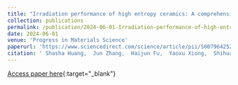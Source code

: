 ```yaml
---
title: "Irradiation performance of high entropy ceramics: A comprehensive comparison with conventional ceramics and high entropy alloys"
collection: publications
permalink: /publication/2024-06-01-Irradiation-performance-of-high-entropy-ceramics-A-comprehensive-comparison-with-conventional-ceramics-and-high-entropy-alloys
date: 2024-06-01
venue: 'Progress in Materials Science'
paperurl: 'https://www.sciencedirect.com/science/article/pii/S0079642524000197'
citation: ' Shasha Huang,  Jun Zhang,  Haijun Fu,  Yaoxu Xiong,  Shihua Ma,  Xuepeng Xiang,  Biao Xu,  Wenyu Lu,  Yanwen Zhang,  William Weber,  Shijun Zhao, &quot;Irradiation performance of high entropy ceramics: A comprehensive comparison with conventional ceramics and high entropy alloys.&quot; Progress in Materials Science, 2024.'
---
```

[Access paper here](https://www.sciencedirect.com/science/article/pii/S0079642524000197){:target="_blank"}
